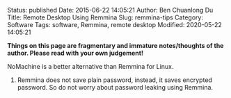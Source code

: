 Status: published
Date: 2015-06-22 14:05:21
Author: Ben Chuanlong Du
Title: Remote Desktop Using Remmina
Slug: remmina-tips
Category: Software
Tags: software, Remmina, remote desktop
Modified: 2020-05-22 14:05:21

**Things on this page are fragmentary and immature notes/thoughts of the author. Please read with your own judgement!**

NoMachine is a better alternative than Remmina for Linux.

1. Remmina does not save plain password,
    instead, 
    it saves encrypted password. 
    So do not worry about password leaking using Remmina.
